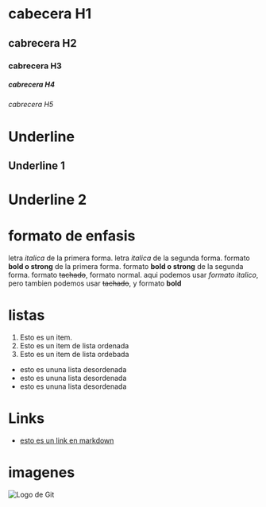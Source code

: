 # cabecera H1
## cabrecera H2
### cabrecera H3
##### cabrecera H4
###### cabrecera H5
# Underline
Underline 1
------------

Underline 2
============


# formato de enfasis 
letra *italica* de la primera forma.
letra _italica_ de la segunda forma.
formato **bold o strong** de la primera forma.
formato __bold o strong__ de la segunda forma.
formato ~~tachado~~, formato normal.
aqui podemos usar *formato italico*, pero tambien podemos usar ~~tachado~~, y formato __bold__

# listas
1. Esto es un item.
2. Esto es un item de lista ordenada
3. Esto es un item de lista ordebada
- esto es ununa lista desordenada
- esto es ununa lista desordenada
- esto es ununa lista desordenada

# Links

- [esto es un link en markdown](http://www.google.com)

# imagenes
![Logo de Git](https://www.aprendexojo.com/wp-content/uploads/2017/09/Git-Logo.png)

#
